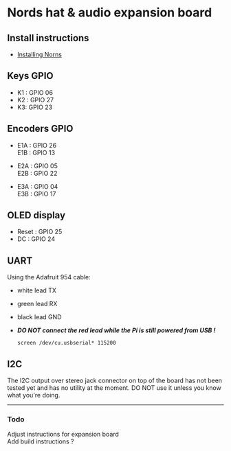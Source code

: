 # Nords hat & audio expansion board

## Install instructions

- [Installing Norns](https://github.com/nordseele/nordsHat/blob/master/install/norns/Install_instructions.md)



## Keys GPIO

- K1 : GPIO 06
- K2 : GPIO 27
- K3: GPIO 23


## Encoders GPIO

- E1A : GPIO 26  
  E1B : GPIO 13  

- E2A : GPIO 05  
  E2B : GPIO 22  

- E3A : GPIO 04  
  E3B : GPIO 17

## OLED display

- Reset : GPIO 25
- DC : GPIO 24


## UART

Using the Adafruit 954 cable:
- white lead TX
- green lead RX
- black lead GND
- ***DO NOT connect the red lead while the Pi is still powered from USB !***

  `screen /dev/cu.usbserial* 115200`

## I2C

The I2C output over stereo jack connector on top of the board has not been tested yet and has no utility at the moment. DO NOT use it unless you know what you're doing.
____
### Todo

Adjust instructions for expansion board  
Add build instructions ?  
